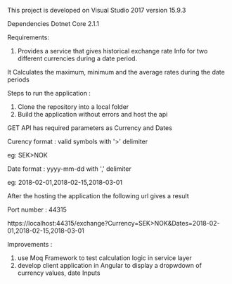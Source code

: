 
This project is developed on Visual Studio 2017 version 15.9.3

Dependencies Dotnet Core 2.1.1


Requirements:
1. Provides a service that gives historical exchange rate Info for two different currencies during a date period.

It Calculates the maximum, minimum and the average rates during the date periods

Steps to run the application :

1. Clone the repository into a local folder
2. Build the application without errors and host the api

GET API has required parameters as Currency and Dates 

Curency format : 
valid symbols with '>' delimiter

eg: SEK>NOK

Date format : 
yyyy-mm-dd with ',' delimiter

eg: 2018-02-01,2018-02-15,2018-03-01


After the hosting the application the following url gives a result

Port number : 44315

https://localhost:44315/exchange?Currency=SEK>NOK&Dates=2018-02-01,2018-02-15,2018-03-01



Improvements :
1. use Moq Framework to test calculation logic in service layer
2. develop client application in Angular to display a dropwdown of currency values, date Inputs
